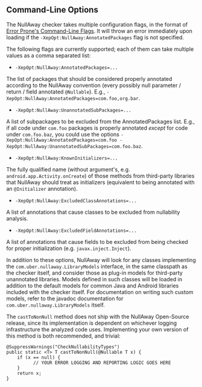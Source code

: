 ## Command-Line Options

The NullAway checker takes multiple configuration flags, in the format of [Error Prone's Command-Line Flags](http://errorprone.info/docs/flags). It will throw an error immediately upon loading if the `-XepOpt:NullAway:AnnotatedPackages` flag is not specified.

The following flags are currently supported; each of them can take multiple values as a comma separated list:

  - `-XepOpt:NullAway:AnnotatedPackages=...`

The list of packages that should be considered properly annotated according to the NullAway convention (every possibly null parameter / return / field annotated `@Nullable`).  E.g., `-XepOpt:NullAway:AnnotatedPackages=com.foo,org.bar`.

  - `-XepOpt:NullAway:UnannotatedSubPackages=...`

A list of subpackages to be excluded from the AnnotatedPackages list.  E.g., if all code under `com.foo` packages is properly annotated _except_ for code under `com.foo.baz`, you could use the options `-XepOpt:NullAway:AnnotatedPackages=com.foo -XepOpt:NullAway:UnannotatedSubPackages=com.foo.baz`.

  - `-XepOpt:NullAway:KnownInitializers=...`

The fully qualified name (without argument's, e.g. `android.app.Activity.onCreate`) of those methods from third-party libraries that NullAway should treat as initializers (equivalent to being annotated with an `@Initializer` annotation).

  - `-XepOpt:NullAway:ExcludedClassAnnotations=...`

A list of annotations that cause classes to be excluded from nullability analysis.

  - `-XepOpt:NullAway:ExcludedFieldAnnotations=...`

A list of annotations that cause fields to be excluded from being checked for proper initialization (e.g. `javax.inject.Inject`).

In addition to these options, NullAway will look for any classes implementing the `com.uber.nullaway.LibraryModels` interface, in the same classpath as the checker itself, and consider those as plug-in models for third-party unannotated libraries. Models defined in such classes will be loaded in addition to the default models for common Java and Android libraries included with the checker itself. For documentation on writing such custom models, refer to the javadoc documentation for `com.uber.nullaway.LibraryModels` itself.

The `castToNonNull` method does not ship with the NullAway Open-Source release, since its implementation is dependent on whichever logging infrastructure the analyzed code uses. Implementing your own version of this method is both recommended, and trivial:

```
@SuppressWarnings("CheckNullabilityTypes")
public static <T> T castToNonNull(@Nullable T x) {
    if (x == null) {
          // YOUR ERROR LOGGING AND REPORTING LOGIC GOES HERE
    }
    return x;
}
```

